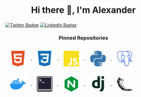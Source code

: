 <h1 align="center">Hi there 👋, I'm Alexander</h1>
<h3 align="center"></h3>


[![Twitter Badge](https://img.shields.io/badge/Twitter-Profile-informational?style=flat&logo=twitter&logoColor=white&color=1CA2F1)](https://twitter.com/B6SgM4kSb0s2htC)
[![LinkedIn Badge](https://img.shields.io/badge/LinkedIn-Profile-informational?style=flat&logo=linkedin&logoColor=white&color=0D76A8)](https://www.linkedin.com/in/kostenko-240693/)


<h3 align="center">Pinned Repositories</h3>

<a href="#">
  <img align="center" style="margin:1rem 1rem" width="50px" alt="css3" src="https://github.com/Gatalist/Gatalist/blob/main/svg/html5.svg">
</a>
<a href="#">
  <img align="center" style="margin:1rem 1rem" width="50px" alt="css3" src="https://github.com/Gatalist/Gatalist/blob/main/svg/css3.svg">
</a>
<a href="#">
  <img align="center" style="margin:1rem 1rem" width="50px" alt="css3" src="https://github.com/Gatalist/Gatalist/blob/main/svg/javascript.svg">
</a>
<a href="#">
  <img align="center" style="margin:1rem 1rem" width="50px" alt="css3" src="https://github.com/Gatalist/Gatalist/blob/main/svg/python.svg">
</a>
<a href="#">
  <img align="center" style="margin:1rem 1rem" width="50px" alt="css3" src="https://github.com/Gatalist/Gatalist/blob/main/svg/postgresql.svg">
</a>
<a href="#">
  <img align="center" style="margin:1rem 1rem" width="50px" alt="css3" src="https://github.com/Gatalist/Gatalist/blob/main/svg/docker.svg">
</a>
<a href="#">
  <img align="center" style="margin:1rem 1rem" width="50px" alt="css3" src="https://github.com/Gatalist/Gatalist/blob/main/svg/terminal.svg">
</a>
<a href="#">
  <img align="center" style="margin:1rem 1rem" width="50px" alt="css3" src="https://github.com/Gatalist/Gatalist/blob/main/svg/nginx.svg">
</a>

<a href="#">
  <img align="center" style="margin:1rem 1rem" width="50px" alt="css3" src="https://github.com/Gatalist/Gatalist/blob/main/svg/django.svg">
</a>
<a href="#">
  <img align="center" style="margin:1rem 1rem" width="50px" alt="css3" src="https://github.com/Gatalist/Gatalist/blob/main/svg/flask.svg">
</a>









<!-- GitHub Stats -- >

<a href="https://github.com/braydoncoyer">
  <img align="center" style="margin:0.5rem" src="https://github-readme-stats.vercel.app/api/top-langs/?username=braydoncoyer&hide=html,css&title_color=ffffff&text_color=c9cacc&icon_color=4AB197&bg_color=1A2B34" />
</a>

<a href="https://github.com/braydoncoyer">
  <img align="center" style="margin:0.5rem" src="https://github-readme-stats.vercel.app/api?username=braydoncoyer&show_icons=true&line_height=27&count_private=true&title_color=ffffff&text_color=c9cacc&icon_color=4AB097&bg_color=1A2B34" alt="Braydon's GitHub Stats" />
</a>






[](https://img.shields.io/badge/Code-Angular-informational?style=flat&logo=angular&logoColor=white&color=4AB197)
![](https://img.shields.io/badge/Code-Ionic-informational?style=flat&logo=ionic&logoColor=white&color=4AB197)
![](https://img.shields.io/badge/Code-React-informational?style=flat&logo=react&logoColor=white&color=4AB197)
...

<details>
<summary>More Skills</summary>

[](https://img.shields.io/badge/Style-CSS-informational?style=flat&logo=css3&logoColor=white&color=4AB197)
![](https://img.shields.io/badge/Style-Tailwind-informational?style=flat&logo=Tailwind-CSS&logoColor=white&color=4AB197)
![](https://img.shields.io/badge/Style-Sass-informational?style=flat&logo=Sass&logoColor=white&color=4AB197)
![](https://img.shields.io/badge/Style-Stylus-informational?style=flat&logo=Stylus&logoColor=white&color=4AB197)
...
</details>





<!--
**Gatalist/Gatalist** is a ✨ _special_ ✨ repository because its `README.md` (this file) appears on your GitHub profile.

Here are some ideas to get you started:

- 🔭 I’m currently working on ...
- 🌱 I’m currently learning ...
- 👯 I’m looking to collaborate on ...
- 🤔 I’m looking for help with ...
- 💬 Ask me about ...
- 📫 How to reach me: ...
- 😄 Pronouns: ...
- ⚡ Fun fact: ...
-->
